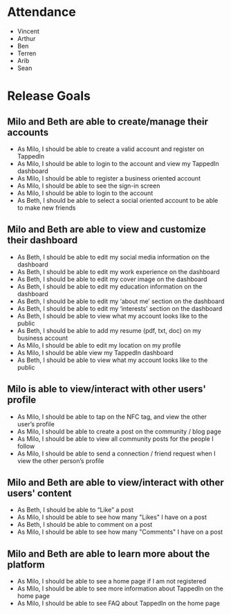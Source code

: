 # Attendance
- Vincent
- Arthur
- Ben
- Terren
- Arib
- Sean

# Release Goals
## Milo and Beth are able to create/manage their accounts
- As Milo, I should be able to create a valid account and register on TappedIn
- As Milo, I should be able to login to the account and view my TappedIn dashboard
- As Milo, I should be able to register a business oriented account
- As Milo, I should be able to see the sign-in screen
- As Milo, I should be able to login to the account
- As Beth, I should be able to select a social oriented account to be able to make new friends

## Milo and Beth are able to view and customize their dashboard
- As Beth, I should be able to edit my social media information on the dashboard
- As Beth, I should be able to edit my work experience on the dashboard
- As Beth, I should be able to edit my cover image on the dashboard
- As Beth, I should be able to edit my education information on the dashboard
- As Beth, I should be able to edit my ‘about me’ section on the dashboard
- As Beth, I should be able to edit my ‘interests’ section on the dashboard
- As Beth, I should be able to view what my account looks like to the public
- As Beth, I should be able to add my resume (pdf, txt, doc) on my business account
- As Milo, I should be able to edit my location on my profile
- As Milo, I should be able view my TappedIn dashboard
- As Beth, I should be able to view what my account looks like to the public
  
## Milo is able to view/interact with other users' profile
- As Milo, I should be able to tap on the NFC tag, and view the other user’s profile
- As Milo, I should be able to create a post on the community / blog page
- As Milo, I should be able to view all community posts for the people I follow
- As Milo, I should be able to send a connection / friend request when I view the other person’s profile


## Milo and Beth are able to view/interact with other users' content
- As Beth, I should be able to “Like” a post
- As Milo, I should be able to see how many "Likes" I have on a post
- As Beth, I should be able to comment on a post
- As Milo, I should be able to see how many "Comments" I have on a post

## Milo and Beth are able to learn more about the platform
- As Milo, I should be able to see a home page if I am not registered
- As Milo, I should be able to see more information about TappedIn on the home page
- As Milo, I should be able to see FAQ about TappedIn on the home page